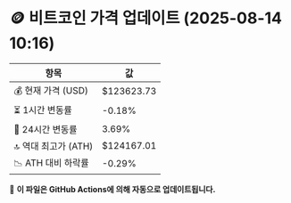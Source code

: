 # 🪙 비트코인 가격 업데이트 (2025-08-14 10:16)

| 항목                | 값 |
|--------------------|----------------|
| 💰 현재 가격 (USD) | $123623.73 |
| ⏳ 1시간 변동률    | -0.18% |
| 📆 24시간 변동률   | 3.69% |
| 🔝 역대 최고가 (ATH) | $124167.01 |
| 📉 ATH 대비 하락률 | -0.29% |

🔄 **이 파일은 GitHub Actions에 의해 자동으로 업데이트됩니다.**
